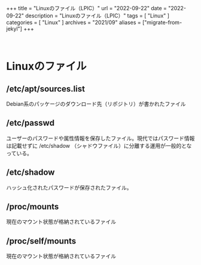+++
title = "Linuxのファイル（LPIC）"
url = "2022-09-22"
date = "2022-09-22"
description = "Linuxのファイル（LPIC）"
tags = [
  "Linux"
]
categories = [
  "Linux"
]
archives = "2021/09"
aliases = ["migrate-from-jekyl"]
+++

<br>

# Linuxのファイル

## /etc/apt/sources.list

Debian系のパッケージのダウンロード先（リポジトリ）が書かれたファイル

## /etc/passwd

ユーザーのパスワードや属性情報を保存したファイル。現代ではパスワード情報は記載せずに /etc/shadow （シャドウファイル）に分離する運用が一般的となっている。

## /etc/shadow

ハッシュ化されたパスワードが保存されたファイル。

## /proc/mounts

現在のマウント状態が格納されているファイル

## /proc/self/mounts

現在のマウント状態が格納されているファイル

